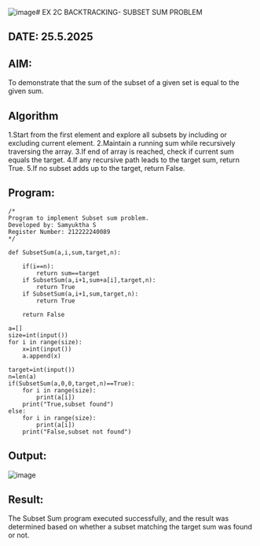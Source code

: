 ![image](https://github.com/user-attachments/assets/8f9314c6-44fa-4129-99de-9e5fadf4b722)# EX 2C BACKTRACKING- SUBSET SUM PROBLEM
## DATE: 25.5.2025
## AIM:
To demonstrate that the sum of the subset of a given set is equal to the given sum.
## Algorithm
1.Start from the first element and explore all subsets by including or excluding current element.
2.Maintain a running sum while recursively traversing the array.
3.If end of array is reached, check if current sum equals the target.
4.If any recursive path leads to the target sum, return True.
5.If no subset adds up to the target, return False.  

## Program:
```
/*
Program to implement Subset sum problem.
Developed by: Samyuktha S
Register Number: 212222240089 
*/
```
```
def SubsetSum(a,i,sum,target,n):

    if(i==n):
        return sum==target
    if SubsetSum(a,i+1,sum+a[i],target,n):
        return True
    if SubsetSum(a,i+1,sum,target,n):
        return True
        
    return False

a=[]
size=int(input())
for i in range(size):
    x=int(input())
    a.append(x)

target=int(input())
n=len(a)
if(SubsetSum(a,0,0,target,n)==True):
    for i in range(size):
        print(a[i])
    print("True,subset found")
else:
    for i in range(size):
        print(a[i])
    print("False,subset not found")
```

## Output:
![image](https://github.com/user-attachments/assets/548a1aa9-4c79-4196-afa5-449e34f488f2)

## Result:
The Subset Sum program executed successfully, and the result was determined based on whether a subset matching the target sum was found or not.
